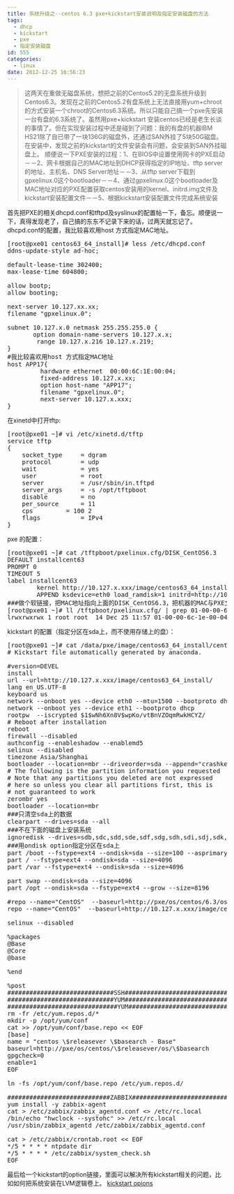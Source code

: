 ```yaml
---
title: 系统升级之--centos 6.3 pxe+kickstart安装说明及指定安装磁盘的方法
tags:
  - dhcp
  - kickstart
  - pxe
  - 指定安装磁盘
id: 555
categories:
  - linux
date: 2012-12-25 16:56:23
---
```


> 这两天在重做无磁盘系统，想把之前的Centos5.2的无盘系统升级到Centos6.3。发现在之前的Centos5.2有盘系统上无法直接用yum+chroot的方式安装一个chroot的Centos6.3系统。所以只能自己搞一个pxe先安装一台有盘的6.3系统了。虽然用pxe+kickstart 安装centos已经是老生长谈的事情了。但在实现安装过程中还是碰到了问题：我的有盘的机器IBM HS21除了自已带了一块136G的磁盘外，还通过SAN外挂了5块50G磁盘。在安装中，发现之前的kickstart的文件安装会有问题，会安装到SAN外挂磁盘上。
顺便说一下PXE安装的过程：1、在BIOS中设置使用网卡的PXE启动－－2、网卡根据自己的MAC地址到DHCP获得指定的IP地址、tftp server的地址、主机名、DNS Server地址－－3、从tftp server下载到gpxelinux.0这个bootloader－－4、通过gpxelinux.0这个bootloader及MAC地址对应的PXE配置获取centos安装用的kernel、initrd.img文件及kickstart安装配置文件－－5、根据kickstart安装配置文件完成系统安装

首先把PXE的相关dhcpd.conf和tftpd及syslinux的配置帖一下，备忘。顺便说一下，真得发现老了，自己搞的东东不记录下来的话，过两天就忘记了。
dhcpd.conf的配置，我比较喜欢用host 方式指定MAC地址。
<pre class="blush: php">
[root@pxe01 centos63_64_install]# less /etc/dhcpd.conf
ddns-update-style ad-hoc;

default-lease-time 302400;
max-lease-time 604800;

allow bootp;
allow booting;

next-server 10.127.xx.xx;
filename "gpxelinux.0";

subnet 10.127.x.0 netmask 255.255.255.0 {
       option domain-name-servers 10.127.x.x;
        range 10.127.x.216 10.127.x.219;
}
#我比较喜欢用host 方式指定MAC地址
host APP17{
         hardware ethernet  00:00:6C:1E:00:04;
         fixed-address 10.127.x.xx;
         option host-name "APP17";
         filename "gpxelinux.0";
         next-server 10.127.x.xxx;
}</pre>
在xinetd中打开tftp:
<pre class="blush: php">[root@pxe01 ~]# vi /etc/xinetd.d/tftp
service tftp
{
    socket_type     = dgram
    protocol        = udp
    wait            = yes
    user            = root
    server          = /usr/sbin/in.tftpd
    server_args     = -s /opt/tftpboot
    disable         = no
    per_source      = 11
    cps         = 100 2
    flags           = IPv4
}</pre>
pxe 的配置：
<pre class="blush: php">[root@pxe01 ~]# cat /tftpboot/pxelinux.cfg/DISK_CentOS6.3
DEFAULT installcent63
PROMPT 0
TIMEOUT 5
label installcent63
        kernel http://10.127.x.xxx/image/centos63_64_install/images/pxeboot/vmlinuz
        APPEND ksdevice=eth0 load_ramdisk=1 initrd=http://10.127.x.xxx/image/centos63_64_install/images/pxeboot/initrd.img ks=http://10.127.x.xxx/image/centos63_64_install/centos63.cfg
###做个软链接，把MAC地址指向上面的DISK_CentOS6.3，把机器的MAC与PXE文件关连起来
[root@pxe01 ~]# ll /tftpboot/pxelinux.cfg/ | grep 01-00-00-6c-1e-00-04
lrwxrwxrwx 1 root root  14 Dec 25 11:57 01-00-00-6c-1e-00-04 -&gt; DISK_CentOS6.3</pre>
kickstart 的配置（指定分区在sda上，而不使用存储上的盘）：
<pre class="blush: php">[root@pxe01 ~]# cat /data/pxe/image/centos63_64_install/centos63.cfg
# Kickstart file automatically generated by anaconda.

#version=DEVEL
install
url --url=http://10.127.x.xxx/image/centos63_64_install/
lang en_US.UTF-8
keyboard us
network --onboot yes --device eth0 --mtu=1500 --bootproto dhcp
network --onboot yes --device eth1 --bootproto dhcp
rootpw  --iscrypted $1$wNh6Xn8V$wpKo/vtBnVZOqmRwkHCYZ/
# Reboot after installation
reboot
firewall --disabled
authconfig --enableshadow --enablemd5
selinux --disabled
timezone Asia/Shanghai
bootloader --location=mbr --driveorder=sda --append="crashkernel=auto nodmraid nompath rhgb quiet"
# The following is the partition information you requested
# Note that any partitions you deleted are not expressed
# here so unless you clear all partitions first, this is
# not guaranteed to work
zerombr yes
bootloader --location=mbr
###只清空sda上的数据
clearpart --drives=sda --all
###不在下面的磁盘上安装系统
ignoredisk --drives=sdb,sdc,sdd,sde,sdf,sdg,sdh,sdi,sdj,sdk,sdl,sdm
###用ondisk option指定分区在sda上
part /boot --fstype=ext4 --ondisk=sda --size=100 --asprimary
part / --fstype=ext4 --ondisk=sda --size=4096
part /var --fstype=ext4 --ondisk=sda --size=4096

part swap --ondisk=sda --size=4096
part /opt --ondisk=sda --fstype=ext4 --grow --size=8196

#repo --name="CentOS"  --baseurl=http://pxe/os/centos/6.3/os/x86_64 --cost=100
repo --name="CentOS"  --baseurl=http://10.127.x.xxx/image/centos63_64_install/ --cost=100

selinux --disabled

%packages
@Base
@Core
@base

%end

%post
#############################SSH###############################
#############################YUM##############################
##############################YUM##############################
rm -fr /etc/yum.repos.d/*
mkdir -p /opt/yum/conf
cat &gt;&gt; /opt/yum/conf/base.repo &lt;&lt; EOF
[base]
name = "centos \$releasever \$basearch - Base"
baseurl=http://pxe/os/centos/\$releasever/os/\$basearch
gpgcheck=0
enable=1
EOF

ln -fs /opt/yum/conf/base.repo /etc/yum.repos.d/

############################ZABBIX##############################
yum install -y zabbix-agent
cat &gt; /etc/zabbix/zabbix_agentd.conf &lt;&gt; /etc/rc.local
/bin/echo "hwclock --systohc" &gt;&gt; /etc/rc.local
/usr/sbin/zabbix_agentd /etc/zabbix/zabbix_agentd.conf

cat &gt; /etc/zabbix/crontab.root &lt;&lt; EOF
*/5 * * * * ntpdate dir
*/5 * * * * /etc/zabbix/system_check.sh
EOF</pre>
最后给一个kickstart的option链接，里面可以解决所有kickstart相关的问题，比如如何把系统安装在LVM逻辑卷上。
[kickstart opions](https://access.redhat.com/knowledge/docs/en-US/Red_Hat_Enterprise_Linux/6/html/Installation_Guide/s1-kickstart2-options.html "kickstart options")
